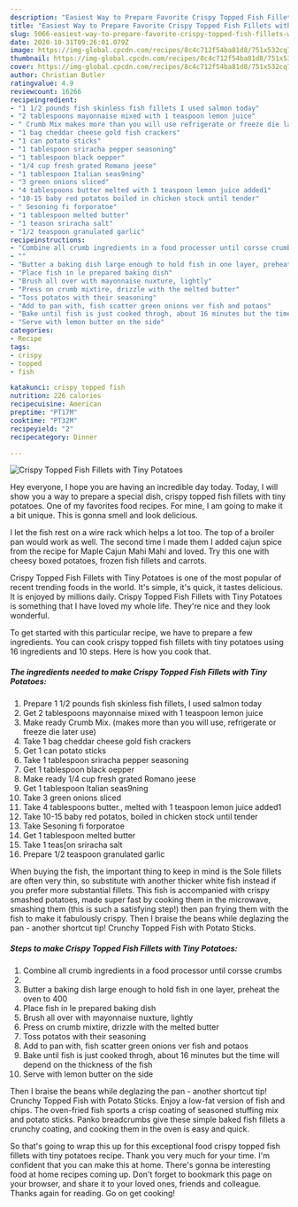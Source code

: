 ```yaml
---
description: "Easiest Way to Prepare Favorite Crispy Topped Fish Fillets with Tiny Potatoes"
title: "Easiest Way to Prepare Favorite Crispy Topped Fish Fillets with Tiny Potatoes"
slug: 5066-easiest-way-to-prepare-favorite-crispy-topped-fish-fillets-with-tiny-potatoes
date: 2020-10-31T09:26:01.079Z
image: https://img-global.cpcdn.com/recipes/8c4c712f54ba81d8/751x532cq70/crispy-topped-fish-fillets-with-tiny-potatoes-recipe-main-photo.jpg
thumbnail: https://img-global.cpcdn.com/recipes/8c4c712f54ba81d8/751x532cq70/crispy-topped-fish-fillets-with-tiny-potatoes-recipe-main-photo.jpg
cover: https://img-global.cpcdn.com/recipes/8c4c712f54ba81d8/751x532cq70/crispy-topped-fish-fillets-with-tiny-potatoes-recipe-main-photo.jpg
author: Christian Butler
ratingvalue: 4.9
reviewcount: 16266
recipeingredient:
- "1 1/2 pounds fish skinless fish fillets I used salmon today"
- "2 tablespoons mayonnaise mixed with 1 teaspoon lemon juice"
- " Crumb Mix makes more than you will use refrigerate or freeze die later use"
- "1 bag cheddar cheese gold fish crackers"
- "1 can potato sticks"
- "1 tablespoon sriracha pepper seasoning"
- "1 tablespoon black oepper"
- "1/4 cup fresh grated Romano jeese"
- "1 tablespoon Italian seas9ning"
- "3 green onions sliced"
- "4 tablespoons butter melted with 1 teaspoon lemon juice added1"
- "10-15 baby red potatos boiled in chicken stock until tender"
- " Sesoning fi forporatoe"
- "1 tablespoon melted butter"
- "1 teason sriracha salt"
- "1/2 teaspoon granulated garlic"
recipeinstructions:
- "Combine all crumb ingredients in a food processor until corsse crumbs"
- ""
- "Butter a baking dish large enough to hold fish in one layer, preheat the oven to 400"
- "Place fish in le prepared baking dish"
- "Brush all over with mayonnaise nuxture, lightly"
- "Press on crumb mixtire, drizzle with the melted butter"
- "Toss potatos with their seasoning"
- "Add to pan with, fish scatter green onions ver fish and potaos"
- "Bake until fish is just cooked throgh, about 16 minutes but the time will depend on the thickness of the fish"
- "Serve with lemon butter on the side"
categories:
- Recipe
tags:
- crispy
- topped
- fish

katakunci: crispy topped fish 
nutrition: 226 calories
recipecuisine: American
preptime: "PT17M"
cooktime: "PT32M"
recipeyield: "2"
recipecategory: Dinner

---
```



![Crispy Topped Fish Fillets with Tiny Potatoes](https://img-global.cpcdn.com/recipes/8c4c712f54ba81d8/751x532cq70/crispy-topped-fish-fillets-with-tiny-potatoes-recipe-main-photo.jpg)

Hey everyone, I hope you are having an incredible day today. Today, I will show you a way to prepare a special dish, crispy topped fish fillets with tiny potatoes. One of my favorites food recipes. For mine, I am going to make it a bit unique. This is gonna smell and look delicious.

I let the fish rest on a wire rack which helps a lot too. The top of a broiler pan would work as well. The second time I made them I added cajun spice from the recipe for Maple Cajun Mahi Mahi and loved. Try this one with cheesy boxed potatoes, frozen fish fillets and carrots.

Crispy Topped Fish Fillets with Tiny Potatoes is one of the most popular of recent trending foods in the world. It's simple, it's quick, it tastes delicious. It is enjoyed by millions daily. Crispy Topped Fish Fillets with Tiny Potatoes is something that I have loved my whole life. They're nice and they look wonderful.


To get started with this particular recipe, we have to prepare a few ingredients. You can cook crispy topped fish fillets with tiny potatoes using 16 ingredients and 10 steps. Here is how you cook that.

<!--inarticleads1-->

##### The ingredients needed to make Crispy Topped Fish Fillets with Tiny Potatoes:

1. Prepare 1 1/2 pounds fish skinless fish fillets, I used salmon today
1. Get 2 tablespoons mayonnaise mixed with 1 teaspoon lemon juice
1. Make ready  Crumb Mix. (makes more than you will use, refrigerate or freeze die later use)
1. Take 1 bag cheddar cheese gold fish crackers
1. Get 1 can potato sticks
1. Take 1 tablespoon sriracha pepper seasoning
1. Get 1 tablespoon black oepper
1. Make ready 1/4 cup fresh grated Romano jeese
1. Get 1 tablespoon Italian seas9ning
1. Take 3 green onions sliced
1. Take 4 tablespoons butter., melted with 1 teaspoon lemon juice added1
1. Take 10-15 baby red potatos, boiled in chicken stock until tender
1. Take  Sesoning fi forporatoe
1. Get 1 tablespoon melted butter
1. Take 1 teas[on sriracha salt
1. Prepare 1/2 teaspoon granulated garlic


When buying the fish, the important thing to keep in mind is the Sole fillets are often very thin, so substitute with another thicker white fish instead if you prefer more substantial fillets. This fish is accompanied with crispy smashed potatoes, made super fast by cooking them in the microwave, smashing them (this is such a satisfying step!) then pan frying them with the fish to make it fabulously crispy. Then I braise the beans while deglazing the pan - another shortcut tip! Crunchy Topped Fish with Potato Sticks. 

<!--inarticleads2-->

##### Steps to make Crispy Topped Fish Fillets with Tiny Potatoes:

1. Combine all crumb ingredients in a food processor until corsse crumbs
1. 
1. Butter a baking dish large enough to hold fish in one layer, preheat the oven to 400
1. Place fish in le prepared baking dish
1. Brush all over with mayonnaise nuxture, lightly
1. Press on crumb mixtire, drizzle with the melted butter
1. Toss potatos with their seasoning
1. Add to pan with, fish scatter green onions ver fish and potaos
1. Bake until fish is just cooked throgh, about 16 minutes but the time will depend on the thickness of the fish
1. Serve with lemon butter on the side


Then I braise the beans while deglazing the pan - another shortcut tip! Crunchy Topped Fish with Potato Sticks. Enjoy a low-fat version of fish and chips. The oven-fried fish sports a crisp coating of seasoned stuffing mix and potato sticks. Panko breadcrumbs give these simple baked fish fillets a crunchy coating, and cooking them in the oven is easy and quick. 

So that's going to wrap this up for this exceptional food crispy topped fish fillets with tiny potatoes recipe. Thank you very much for your time. I'm confident that you can make this at home. There's gonna be interesting food at home recipes coming up. Don't forget to bookmark this page on your browser, and share it to your loved ones, friends and colleague. Thanks again for reading. Go on get cooking!
